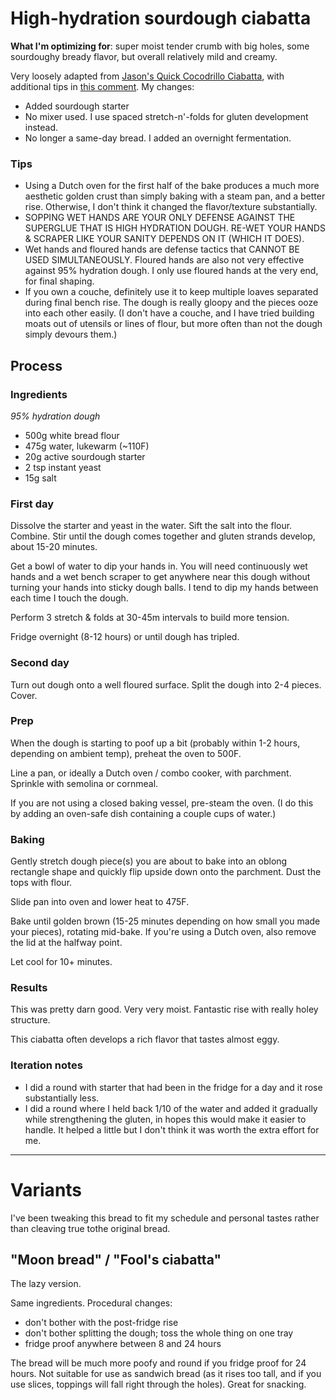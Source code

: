 # High-hydration sourdough ciabatta

**What I'm optimizing for**: super moist tender crumb with big holes, some sourdoughy bready flavor, 
but overall relatively mild and creamy.

Very loosely adapted from [Jason's Quick Cocodrillo Ciabatta](http://www.thefreshloaf.com/node/2984/jasons-quick-coccodrillo-ciabatta-bread), 
with additional tips in [this comment](http://www.thefreshloaf.com//node/3088/bluezebras-baking-banter#comment-14086). My changes:
- Added sourdough starter
- No mixer used. I use spaced stretch-n'-folds for gluten development instead.
- No longer a same-day bread. I added an overnight fermentation.

### Tips

- Using a Dutch oven for the first half of the bake produces a much more aesthetic golden crust than simply baking with a steam pan, and a better rise. Otherwise, I don't think it changed the flavor/texture substantially.
- SOPPING WET HANDS ARE YOUR ONLY DEFENSE AGAINST THE SUPERGLUE THAT IS HIGH HYDRATION DOUGH. RE-WET YOUR HANDS & SCRAPER LIKE YOUR SANITY DEPENDS ON IT (WHICH IT DOES).
- Wet hands and floured hands are defense tactics that CANNOT BE USED SIMULTANEOUSLY. Floured hands are also not very effective against 95% hydration dough. I only use floured hands at the very end, for final shaping.
- If you own a couche, definitely use it to keep multiple loaves separated during final bench rise. The dough is really gloopy and the pieces ooze into each other easily. (I don't have a couche, and I have tried building moats out of utensils or lines of flour, but more often than not the dough simply devours them.)


## Process

### Ingredients

*95% hydration dough*
- 500g white bread flour
- 475g water, lukewarm (~110F)
- 20g active sourdough starter
- 2 tsp instant yeast
- 15g salt

### First day

Dissolve the starter and yeast in the water. Sift the salt into the flour. Combine.
Stir until the dough comes together and gluten strands develop, about 15-20 minutes. 

Get a bowl of water to dip your hands in. You will need continuously wet hands and a wet bench scraper to get anywhere near this dough without turning your hands into sticky dough balls. I tend to dip my hands between each time I touch the dough.

Perform 3 stretch & folds at 30-45m intervals to build more tension.

Fridge overnight (8-12 hours) or until dough has tripled.

### Second day

Turn out dough onto a well floured surface. Split the dough into 2-4 pieces. Cover.

### Prep
When the dough is starting to poof up a bit (probably within 1-2 hours, depending on ambient temp), preheat the oven to 500F. 

Line a pan, or ideally a Dutch oven / combo cooker, with parchment. Sprinkle with semolina or cornmeal.

If you are not using a closed baking vessel, pre-steam the oven. (I do this by adding an oven-safe dish containing a couple cups of water.)

### Baking
Gently stretch dough piece(s) you are about to bake into an oblong rectangle shape and quickly flip upside down onto the parchment. Dust the tops with flour.

Slide pan into oven and lower heat to 475F.

Bake until golden brown (15-25 minutes depending on how small you made your pieces), rotating mid-bake. If you're using a Dutch oven, also remove the lid at the halfway point.

Let cool for 10+ minutes.

### Results

This was pretty darn good. Very very moist. Fantastic rise with really holey structure.

This ciabatta often develops a rich flavor that tastes almost eggy.

### Iteration notes

- I did a round with starter that had been in the fridge for a day and it rose substantially less.
- I did a round where I held back 1/10 of the water and added it gradually while strengthening the gluten, in hopes this would make it easier to handle. It helped a little but I don't think it was worth the extra effort for me.

-----

# Variants

I've been tweaking this bread to fit my schedule and personal tastes rather than cleaving true tothe original bread.

## "Moon bread" / "Fool's ciabatta"

The lazy version.

Same ingredients. Procedural changes:
- don't bother with the post-fridge rise
- don't bother splitting the dough; toss the whole thing on one tray
- fridge proof anywhere between 8 and 24 hours

The bread will be much more poofy and round if you fridge proof for 24 hours. Not suitable for use as sandwich bread (as it rises too tall, and if you use slices, toppings will fall right through the holes). Great for snacking.
